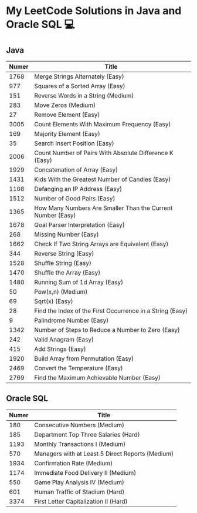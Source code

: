# My LeetCode Solutions in Java and Oracle SQL 💻 #

## Java ##

Numer         | Title
------------- | -----------------------------------
1768          | Merge Strings Alternately (Easy)
977           | Squares of a Sorted Array (Easy)
151           | Reverse Words in a String (Medium)
283           | Move Zeros (Medium)
27            | Remove Element (Easy)
3005          | Count Elements With Maximum Frequency (Easy)
169           | Majority Element (Easy)
35            | Search Insert Position (Easy)
2006          | Count Number of Pairs With Absolute Difference K (Easy)
1929          | Concatenation of Array (Easy)
1431          | Kids With the Greatest Number of Candies (Easy)
1108          | Defanging an IP Address (Easy)
1512          | Number of Good Pairs (Easy)
1365          | How Many Numbers Are Smaller Than the Current Number (Easy)
1678          | Goal Parser Interpretation (Easy)
268           | Missing Number (Easy)
1662          | Check If Two String Arrays are Equivalent (Easy)
344           | Reverse String (Easy)
1528          | Shuffle String (Easy)
1470          | Shuffle the Array (Easy)
1480          | Running Sum of 1d Array (Easy)
50            | Pow(x,n) (Medium)
69            | Sqrt(x) (Easy)
28            | Find the Index of the First Occurrence in a String (Easy)
9             | Palindrome Number (Easy)
1342          | Number of Steps to Reduce a Number to Zero (Easy)
242           | Valid Anagram (Easy)
415           | Add Strings (Easy)
1920          | Build Array from Permutation (Easy)
2469          | Convert the Temperature (Easy)
2769          | Find the Maximum Achievable Number (Easy)


## Oracle SQL ##

Numer         | Title
------------- | -----------------------------------
180           | Consecutive Numbers (Medium)
185           | Department Top Three Salaries (Hard)
1193          | Monthly Transactions I (Medium)
570           | Managers with at Least 5 Direct Reports (Medium)
1934          | Confirmation Rate (Medium)
1174          | Immediate Food Delivery II (Medium)
550           | Game Play Analysis IV (Medium)
601           | Human Traffic of Stadium (Hard)
3374          | First Letter Capitalization II (Hard)
